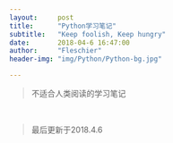 ```yaml
---
layout:     post
title:      "Python学习笔记"
subtitle:   "Keep foolish, Keep hungry"
date:       2018-04-6 16:47:00
author:     "Fleschier"
header-img: "img/Python/Python-bg.jpg"

---
```


>不适合人类阅读的学习笔记


<br>

>最后更新于2018.4.6